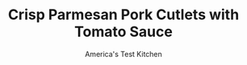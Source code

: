 ---
layout: ../../layouts/MarkdownPostLayout.astro
title: Crisp Parmesan Pork Cutlets with Tomato Sauce
author: America's Test Kitchen
pubDate: 2023-03-15
description: "We add an extra flour dip to the classic three-step breading method here to ensure that the coating sticks and the pork cutlets cook up crisp in this quick, weeknight meal."
image_url: https://res.cloudinary.com/hksqkdlah/image/upload/ar_1:1,c_fill,dpr_2.0,f_auto,fl_lossy.progressive.strip_profile,g_faces:auto,q_auto:low,w_344/23722_sfs-crispy-parmesean-pork-cutlets-with-tomato-sauce-015
tags: ["Main Courses","Pork","Weeknight"]
calories: 3878
protein: 69
carbohydrates: 35
fats: 
fiber: 2
ingredients: ["1 cup plus 2 tablespoons, all-purpose flour","3 , large eggs","4 ounces, Parmesan cheese, grated (2 cups), plus extra for serving",", Salt and pepper","1/2 teaspoon, dried oregano","8 (3-ounce), boneless pork cutlets, 1/2 inch thick, trimmed","1/4 cup, vegetable oil","1 cup, jarred marinara sauce, warmed","2 tablespoons, chopped fresh basil"]
serves: 4
time: "30 minutes"
instructions: ["Place 1 cup flour in shallow dish. Beat eggs in second shallow dish. Combine Parmesan, 1 teaspoon salt, 1 teaspoon pepper, oregano, and remaining 2 tablespoons flour in third shallow dish. Pat cutlets dry with paper towels and season with salt and pepper. One at a time, coat cutlets lightly with flour, dip in egg mixture, dredge in Parmesan mixture, and return to flour, pressing to adhere.","Heat 2 tablespoons oil in 12-inch nonstick skillet over medium heat until just smoking. Cook 4 cutlets until golden brown and cooked through, 3 to 5 minutes per side. Transfer to paper towel–lined plate. Wipe out skillet and repeat with remaining 2 tablespoons oil and remaining 4 cutlets. Arrange cutlets on serving platter and top with marinara sauce. Sprinkle with basil and extra Parmesan. Serve."]
nutrition: ["995 mg Potassium","988 mg Phosphorus","964 mg Calcium","4 mg Iron","95 mg Magnesium","1438 mg Sodium","5 mg Zinc","59 g Fat","12 mg Niacin (B3)","26 g Monounsaturated","6 g Polyunsaturated","1 mg Riboflavin (B2)","1 mg Thiamin (B1)","2 mg Vitamin C","1 µg Vitamin D","298 mg Cholesterol","21 g Saturated","2 g Fiber","54 µg Folic acid","44 µg Folate (food)","4 g Sugars","18 µg Vitamin K","227 g Water","35 g Carbs","136 µg Folate equivalent (total)","69 g Protein","5 mg Vitamin E","2 µg Vitamin B12","1 mg Vitamin B6","243 µg Vitamin A","969 kcal Energy","3878 calories"]
notes: "Serve with pasta or over polenta."
---